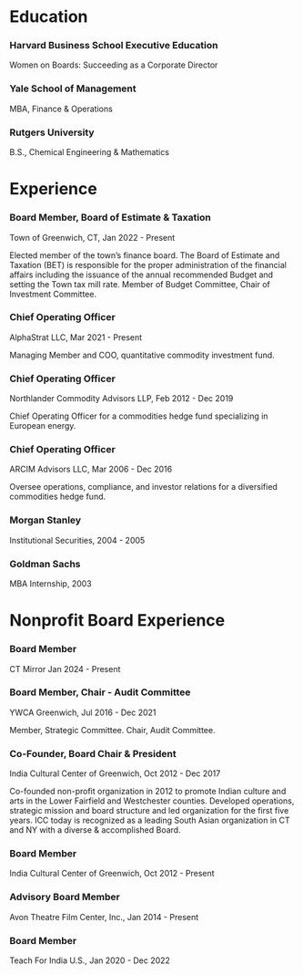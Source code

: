 # Education

### Harvard Business School Executive Education
Women on Boards: Succeeding as a Corporate Director

### Yale School of Management
MBA, Finance & Operations

### Rutgers University
B.S., Chemical Engineering & Mathematics



# Experience

### Board Member, Board of Estimate & Taxation
Town of Greenwich, CT,
Jan 2022 - Present

Elected member of the town’s finance board. The Board of Estimate and Taxation (BET) is responsible for the proper administration of the financial affairs including the issuance of the annual recommended Budget and setting the Town tax mill rate. Member of Budget Committee, Chair of Investment Committee.


### Chief Operating Officer
AlphaStrat LLC,
Mar 2021 - Present

Managing Member and COO, quantitative commodity investment fund.

### Chief Operating Officer
Northlander Commodity Advisors LLP,
Feb 2012 - Dec 2019

Chief Operating Officer for a commodities hedge fund specializing in European energy.

### Chief Operating Officer
ARCIM Advisors LLC,
Mar 2006 - Dec 2016

Oversee operations, compliance, and investor relations for a diversified commodities hedge fund.

### Morgan Stanley
Institutional Securities,
2004 - 2005

### Goldman Sachs
MBA Internship,
2003

# Nonprofit Board Experience

### Board Member
CT Mirror
Jan 2024 - Present

### Board Member, Chair - Audit Committee
YWCA Greenwich,
Jul 2016 - Dec 2021

Member, Strategic Committee. Chair, Audit Committee.

### Co-Founder, Board Chair & President
India Cultural Center of Greenwich,
Oct 2012 - Dec 2017

Co-founded non-profit organization in 2012 to promote Indian culture and arts in the Lower Fairfield and Westchester counties. Developed operations, strategic mission and board structure and led organization for the first five years. ICC today is recognized as a leading South Asian organization in CT and NY with a diverse & accomplished Board.

### Board Member
India Cultural Center of Greenwich,
Oct 2012 - Present

### Advisory Board Member
Avon Theatre Film Center, Inc.,
Jan 2014 - Present

### Board Member
Teach For India U.S.,
Jan 2020 - Dec 2022


